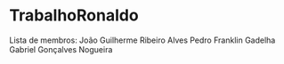 # TrabalhoRonaldo
Lista de membros:
João Guilherme Ribeiro Alves
Pedro Franklin Gadelha
Gabriel Gonçalves Nogueira
